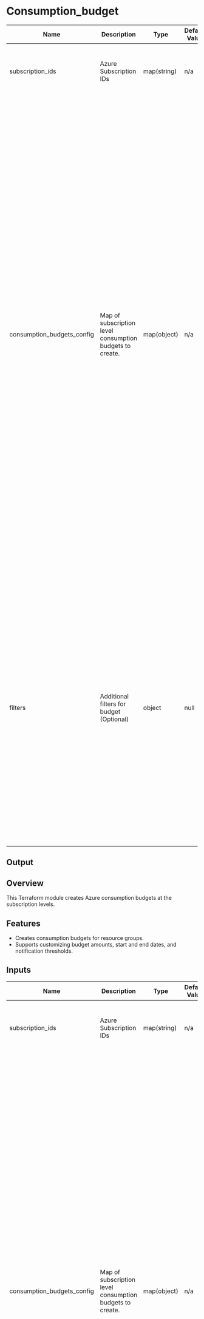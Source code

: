# Consumption_budget


| Name                       | Description                                            | Type         | Default Value | Required | Supported Values                                                                                                                                                                                                      |
|----------------------------|--------------------------------------------------------|--------------|---------------|----------|---------------------------------------------------------------------------------------------------------------------------------------------------------------------------------------------------------------------|
| subscription_ids         | Azure Subscription IDs                                 | map(string)  | n/a           | yes      | A mapping of budget names to their corresponding Azure Subscription IDs.                                                                                                                                           |
| consumption_budgets_config   | Map of subscription level consumption budgets to create. | map(object)  | n/a           | yes      | Each object should contain:<br> - `budget_name` (string): Name of the budget.<br> - `amount` (number): The amount of the budget.<br> - `start_date` (string): Start date in ISO 8601 format.<br> - `end_date` (string): End date in ISO 8601 format.<br> - `time_grain` (string): The time grain of the budget (e.g 'BillingAnnual' 'BillingMonth' 'BillingQuarter' 'Annually' 'Monthly' 'Quarterly' ).<br> - `notification` (map(object)): A map containing:<br>   - `enabled` (bool): Whether notifications are enabled.<br>   - `threshold` (number): The threshold value.<br>   - `threshold_type` (string): Type of threshold (e.g., 'Forecasted', 'Actual').<br>   - `operator` (string): The operator for comparison (e.g., 'GreaterThan', 'LessThan').<br>   - `contact_emails` (list(string)): List of contact emails for notifications. |
| filters                    | Additional filters for budget (Optional)              | object       | null          | no       | An optional object containing filters:<br> - `dimensions` (list(object)): A list of dimension filters where each object should contain:<br>   - `name` (string): The name of the dimension.<br>   - `values` (list(string)): List of values for the dimension filter.<br> - `tags` (list(object)): A list of tag filters where each object should contain:<br>   - `name` (string): The name of the tag.<br>   - `values` (list(string)): List of values for the tag filter. |

## Output


## Overview

This Terraform module creates Azure consumption budgets at the subscription levels.

## Features

- Creates consumption budgets for resource groups.
- Supports customizing budget amounts, start and end dates, and notification thresholds.
  
## Inputs

| Name                       | Description                                            | Type         | Default Value | Required | Supported Values                                                                                                                                                                                                      |
|----------------------------|--------------------------------------------------------|--------------|---------------|----------|---------------------------------------------------------------------------------------------------------------------------------------------------------------------------------------------------------------------|
| subscription_ids         | Azure Subscription IDs                                 | map(string)  | n/a           | yes      | A mapping of budget names to their corresponding Azure Subscription IDs.                                                                                                                                           |
| consumption_budgets_config   | Map of subscription level consumption budgets to create. | map(object)  | n/a           | yes      | Each object should contain:<br> - `budget_name` (string): Name of the budget.<br> - `amount` (number): The amount of the budget.<br> - `start_date` (string): Start date in ISO 8601 format.<br> - `end_date` (string): End date in ISO 8601 format.<br> - `time_grain` (string): The time grain of the budget (e.g 'BillingAnnual' 'BillingMonth' 'BillingQuarter' 'Annually' 'Monthly' 'Quarterly' ).<br> - `notification` (map(object)): A map containing:<br>   - `enabled` (bool): Whether notifications are enabled.<br>   - `threshold` (number): The threshold value.<br>   - `threshold_type` (string): Type of threshold (e.g., 'Forecasted', 'Actual').<br>   - `operator` (string): The operator for comparison (e.g., 'GreaterThan', 'LessThan').<br>   - `contact_emails` (list(string)): List of contact emails for notifications. |

## Output
| Name                       | Description                       |
|----------------------------|-----------------------------------|
| consumption_budget_ids    | List of Consumption Budget IDs     |

## Usage

```hcl

